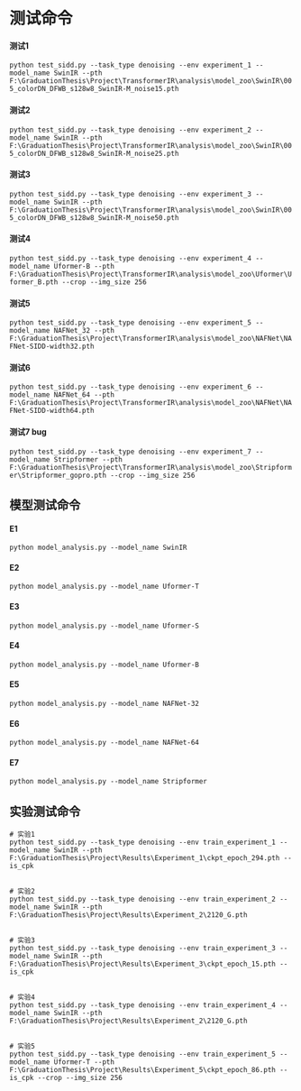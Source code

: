 # 测试命令
#### 测试1
`python test_sidd.py --task_type denoising --env experiment_1 --model_name SwinIR --pth F:\GraduationThesis\Project\TransformerIR\analysis\model_zoo\SwinIR\005_colorDN_DFWB_s128w8_SwinIR-M_noise15.pth`
#### 测试2
`python test_sidd.py --task_type denoising --env experiment_2 --model_name SwinIR --pth F:\GraduationThesis\Project\TransformerIR\analysis\model_zoo\SwinIR\005_colorDN_DFWB_s128w8_SwinIR-M_noise25.pth`
#### 测试3
`python test_sidd.py --task_type denoising --env experiment_3 --model_name SwinIR --pth F:\GraduationThesis\Project\TransformerIR\analysis\model_zoo\SwinIR\005_colorDN_DFWB_s128w8_SwinIR-M_noise50.pth`
#### 测试4
`python test_sidd.py --task_type denoising --env experiment_4 --model_name Uformer-B --pth F:\GraduationThesis\Project\TransformerIR\analysis\model_zoo\Uformer\Uformer_B.pth --crop --img_size 256`  
#### 测试5
`python test_sidd.py --task_type denoising --env experiment_5 --model_name NAFNet_32 --pth F:\GraduationThesis\Project\TransformerIR\analysis\model_zoo\NAFNet\NAFNet-SIDD-width32.pth`  
#### 测试6
`python test_sidd.py --task_type denoising --env experiment_6 --model_name NAFNet_64 --pth F:\GraduationThesis\Project\TransformerIR\analysis\model_zoo\NAFNet\NAFNet-SIDD-width64.pth`  
#### 测试7 bug
`python test_sidd.py --task_type denoising --env experiment_7 --model_name Stripformer --pth F:\GraduationThesis\Project\TransformerIR\analysis\model_zoo\Stripformer\Stripformer_gopro.pth --crop --img_size 256`  

  
## 模型测试命令
#### E1
`python model_analysis.py --model_name SwinIR`  
#### E2
`python model_analysis.py --model_name Uformer-T`  
#### E3
`python model_analysis.py --model_name Uformer-S`  
#### E4
`python model_analysis.py --model_name Uformer-B`
#### E5
`python model_analysis.py --model_name NAFNet-32`  
#### E6
`python model_analysis.py --model_name NAFNet-64`  
#### E7
`python model_analysis.py --model_name Stripformer`  

## 实验测试命令
```angular2html
# 实验1
python test_sidd.py --task_type denoising --env train_experiment_1 --model_name SwinIR --pth F:\GraduationThesis\Project\Results\Experiment_1\ckpt_epoch_294.pth --is_cpk


# 实验2
python test_sidd.py --task_type denoising --env train_experiment_2 --model_name SwinIR --pth F:\GraduationThesis\Project\Results\Experiment_2\2120_G.pth


# 实验3
python test_sidd.py --task_type denoising --env train_experiment_3 --model_name SwinIR --pth F:\GraduationThesis\Project\Results\Experiment_3\ckpt_epoch_15.pth --is_cpk


# 实验4
python test_sidd.py --task_type denoising --env train_experiment_4 --model_name SwinIR --pth F:\GraduationThesis\Project\Results\Experiment_2\2120_G.pth  


# 实验5
python test_sidd.py --task_type denoising --env train_experiment_5 --model_name Uformer-T --pth F:\GraduationThesis\Project\Results\Experiment_5\ckpt_epoch_86.pth --is_cpk --crop --img_size 256  
```

